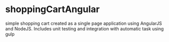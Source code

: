 # shoppingCartAngular
simple shopping cart created as a single page application using AngularJS and NodeJS. Includes unit testing and integration with automatic task using gulp
